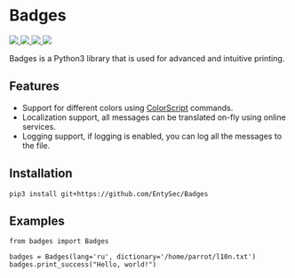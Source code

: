 # Badges

<p>
    <a href="https://entysec.com">
        <img src="https://img.shields.io/badge/developer-EntySec-blue.svg">
    </a>
    <a href="https://github.com/EntySec/Badges">
        <img src="https://img.shields.io/badge/language-Python-blue.svg">
    </a>
    <a href="https://github.com/EntySec/Badges/forks">
        <img src="https://img.shields.io/github/forks/EntySec/Badges?color=green">
    </a>
    <a href="https://github.com/EntySec/Badges/stargazers">
        <img src="https://img.shields.io/github/stars/EntySec/Badges?color=yellow">
    </a>
</p>

Badges is a Python3 library that is used for advanced and intuitive printing.

## Features

* Support for different colors using [ColorScript](https://github.com/EntySec/ColorScript) commands.
* Localization support, all messages can be translated on-fly using online services.
* Logging support, if logging is enabled, you can log all the messages to the file.

## Installation

```
pip3 install git+https://github.com/EntySec/Badges
```

## Examples

```python3
from badges import Badges

badges = Badges(lang='ru', dictionary='/home/parrot/l10n.txt')
badges.print_success("Hello, world!")
```
